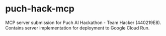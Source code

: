 # puch-hack-mcp
MCP server submission for Puch AI Hackathon - Team Hacker (440219E8). Contains server implementation for deployment to Google Cloud Run.

